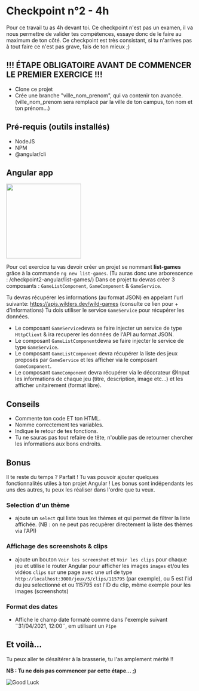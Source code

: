 # Checkpoint n°2 - **4h**

Pour ce travail tu as 4h devant toi. Ce checkpoint n'est pas un examen, il va nous permettre de valider tes compétences, essaye donc de le faire au maximum de ton côté.
Ce checkpoint est très consistant, si tu n'arrives pas à tout faire ce n'est pas grave, fais de ton mieux ;)

## **!!! ÉTAPE OBLIGATOIRE AVANT DE COMMENCER LE PREMIER EXERCICE !!!**

- Clone ce projet
- Crée une branche "ville_nom_prenom", qui va contenir ton avancée. (ville_nom_prenom sera remplacé par la ville de ton campus, ton nom et ton prénom...)

## Pré-requis (outils installés)

- NodeJS
- NPM
- @angular/cli


## Angular app

<img src="https://appdesign.dev/wp-content/uploads/2020/08/Empresa-desarrollo-web-angular.jpg" height="200">

Pour cet exercice tu vas devoir créer un projet se nommant **list-games** grâce à la commande `ng new list-games`.
(Tu auras donc une arborescence : /checkpoint2-angular/list-games/)
Dans ce projet tu devras créer 3 composants : `GameListComponent`, `GameComponent` & `GameService`.


Tu devras récupérer les informations (au format JSON) en appelant l'url suivante: <https://apis.wilders.dev/wild-games> (consulte ce lien pour + d'informations)
Tu dois utiliser le service `GameService` pour récupérer les données.

- Le composant `GameService`devra se faire injecter un service de type `HttpClient` & ira recuperer les données de l'API au format JSON.
- Le composant `GameListComponent`devra se faire injecter le service de type `GameService`.
- Le composant `GameListComponent` devra récupérer la liste des jeux proposés par `GameService` et les afficher via le composant `GameComponent`.
- Le composant `GameComponent` devra récupérer via le décorateur @Input les informations de chaque jeu (titre, description, image etc...) et les afficher unitairement (format libre).

## Conseils
- Commente ton code ET ton HTML.
- Nomme correctement tes variables.
- Indique le retour de tes fonctions.
- Tu ne sauras pas tout refaire de tête, n'oublie pas de retourner chercher les informations aux bons endroits.

## Bonus

Il te reste du temps ? Parfait ! Tu vas pouvoir ajouter quelques fonctionnalités utiles à ton projet Angular !
Les bonus sont indépendants les uns des autres, tu peux les réaliser dans l'ordre que tu  veux.

### Selection d'un thème
- ajoute un `select` qui liste tous les thèmes et qui permet de filtrer la liste affichée. (NB : on ne peut pas recupèrer directement la liste des thèmes via l'API)

### Affichage des screenshots & clips
- ajoute un bouton `Voir les screenshot` et `Voir les clips` pour chaque jeu et utilise le router Angular pour afficher les images `images` et/ou les vidéos `clips` sur une page avec une url de type `http://localhost:3000/jeux/5/clips/115795` (par exemple), ou 5 est l'id du jeu selectionné et ou 115795 est l'ID du clip, même exemple pour les images (screenshots)
 

### Format des dates
- Affiche le champ date formaté comme dans l'exemple suivant ¨31/04/2021, 12:00¨, em utilisant un `Pipe`

## Et voilà...

Tu peux aller te désaltérer à la brasserie, tu l'as amplement mérité !!

**NB : Tu ne dois pas commencer par cette étape... ;)**

![Good Luck](https://media.giphy.com/media/AC1PtbdsJZyOQ/giphy.gif)

